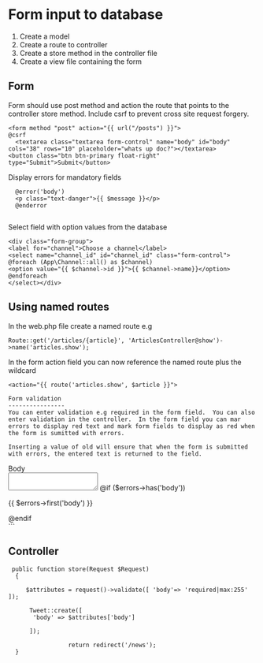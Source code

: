 Form input to database
=======================

1. Create a model
2. Create a route to controller
3. Create a store method in the controller file
4. Create a view file containing the form

Form
-----
Form should use post method and action the route that points to the controller store method. Include csrf to prevent cross site request forgery.

```
<form method "post" action="{{ url("/posts") }}"> 
@csrf
  <textarea class="textarea form-control" name="body" id="body" cols="38" rows="10" placeholder="whats up doc?"></textarea>
<button class="btn btn-primary float-right" type="Submit">Submit</button>

```

Display errors for mandatory fields

```
  @error('body')
  <p class="text-danger">{{ $message }}</p>
  @enderror
  
  ```
  
  Select field with option values from the database
  
  ```
  <div class="form-group">  
  <label for="channel">Choose a channel</label>
  <select name="channel_id" id="channel_id" class="form-control">
@foreach (App\Channel::all() as $channel)
<option value="{{ $channel->id }}">{{ $channel->name}}</option>
  @endforeach
  </select></div>
  ```
  Using named routes
  -------------------
  
  In the web.php file create a named route e.g
  
  ```
  Route::get('/articles/{article}', 'ArticlesController@show')->name('articles.show');
  ```
  
  In the form action field you can now reference the named route plus the wildcard 
  
  ```
  <action="{{ route('articles.show', $article }}">
  
  Form validation
  ----------------
You can enter validation e.g required in the form field.  You can also enter validation in the controller.  In the form field you can mar errors to display red text and mark form fields to display as red when the form is sumitted with errors.
  
Inserting a value of old will ensure that when the form is submitted with errors, the entered text is returned to the field.

  ```
  <div class="form-group row">
    <label class="col-md-4 col-form-label text-md-right" for="body">Body</label><br>
  <div class="col-md-6">
    <textarea class="form-control {{ $errors->has('body') ? 'is-danger' : ''}} " name="body" id="body" value="{{ old('body') }}" required></textarea>
    @if ($errors->has('body'))
    <p class="help is-danger"> {{ $errors->first('body') }} </p>
    @endif
  </div>  </div>
  ```
  
  Controller
  ---------
  
  ```
   public function store(Request $Request)
    {   

       $attributes = request()->validate([ 'body'=> 'required|max:255' ]);

        Tweet::create([
         'body' => $attributes['body']

        ]);
    
                   return redirect('/news');
    }
    
 ```
